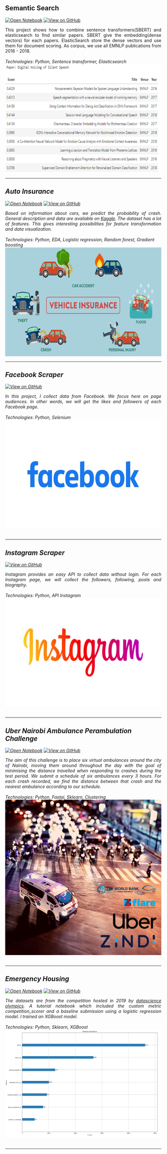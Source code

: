 ## Semantic Search

[![Open Notebook](https://img.shields.io/badge/Jupyter-Open_Notebook-blue?logo=Jupyter)](projects/semantic_search.html)
[![View on GitHub](https://img.shields.io/badge/GitHub-View_on_GitHub-blue?logo=GitHub)](https://github.com/balldatascientist/Semantic-Search)


<div style="text-align: justify">This project shows how to combine sentence transformers(SBERT) and elasticsearch to find similar papers. SBERT give the embedding(dense vectors) for each papers. ElasticSearch store the dense vectors and use them for document scoring. As corpus, we use all EMNLP publications from 2016 - 2018. </div>
<br>
<em>Technologies: Python, Sentence transformer, Elasticsearch
<!-- <img src="images/bert.png" width="400" height="200" hspace="10"/> <img src="images/elasticsearch.png" width="400" height="200"/>  -->
<center><img src="images/search_query.png" width="700" height="350"/> </center>


---
## Auto Insurance

[![Open Notebook](https://img.shields.io/badge/Jupyter-Open_Notebook-blue?logo=Jupyter)](projects/autoinsurance.html)
[![View on GitHub](https://img.shields.io/badge/GitHub-View_on_GitHub-blue?logo=GitHub)](https://github.com/balldatascientist/Kaggle-Challenge-Auto-Insurance)


<div style="text-align: justify">Based on information about cars, we predict the probability of crash. General description and data are available on <a href="https://www.kaggle.com/competitions/auto-insurance-fall-2017">Kaggle</a>. The dataset has a lot of features. This gives interesting possibilities for feature transformation and data visualization.</div>

<br>
<em>Technologies: Python, EDA, Logistic regression, Random forest, Gradient boosting 
<center><img src="images/autoinsurance.png" width="700" height="350"/></center>

---
## Facebook Scraper

[![View on GitHub](https://img.shields.io/badge/GitHub-View_on_GitHub-blue?logo=GitHub)](https://github.com/balldatascientist/Facebook-Scraper)

<div style="text-align: justify">In this project, I collect data from Facebook. We focus here on page audiences. In other words, we will get the likes and followers of each Facebook page.</div>

<br>
<em>Technologies: Python, Selenium
<center><img src="images/facebook.jpg" width="700" height="350"></center>
<br>


---
## Instagram Scraper

[![View on GitHub](https://img.shields.io/badge/GitHub-View_on_GitHub-blue?logo=GitHub)](https://github.com/balldatascientist/Instagram-Scraper)

<div style="text-align: justify">Instagram provides an easy API to collect data without login. For each Instagram page, we will collect the followers, following, posts and biography.</div>

<br>
<em>Technologies: Python, API Instagram
<center><img src="images/insta.jpg" width="700" height="350"></center>
<br>


---
## Uber Nairobi Ambulance Perambulation Challenge

[![Open Notebook](https://img.shields.io/badge/Jupyter-Open_Notebook-blue?logo=Jupyter)](projects/ambulance_perambulation.html)
[![View on GitHub](https://img.shields.io/badge/GitHub-View_on_GitHub-blue?logo=GitHub)](https://github.com/balldatascientist/Uber-Nairobi-Ambulance-Perambulation-Challenge)

<div style="text-align: justify">The aim of this challenge is to place six virtual ambulances around the city of Nairobi, moving them around throughout the day with the goal of minimising the distance travelled when responding to crashes during the test period. We submit a schedule of six ambulances every 3 hours. For each crash recorded, we find the distance between that crash and the nearest ambulance according to our schedule. </div>

<br>
<em>Technologies: Python, Fastai, Sklearn, Clustering
<center><img src="images/ambulance.png" width="700" height="500"/></center>
<br>

---
## Emergency Housing

[![Open Notebook](https://img.shields.io/badge/Jupyter-Open_Notebook-blue?logo=Jupyter)](projects/emergencyhousing.html)
[![View on GitHub](https://img.shields.io/badge/GitHub-View_on_GitHub-blue?logo=GitHub)](https://github.com/balldatascientist/emergency-housing)

<div style="text-align: justify">The datasets are from the competition hosted in 2019 by <a href="https://www.datascience-olympics.com/">datascience olympics</a>. A tutorial notebook which included the custom metric competition_scorer and a baseline submission using a logistic regression model. I trained an XGBoost model.</div>

<br>
<em>Technologies: Python, Sklearn, XGBoost 
<center><img src="images/emergencyhousing.png"/></center>
<br>

---
